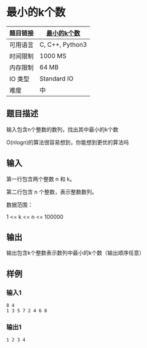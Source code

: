 # 最小的k个数

| 题目链接 | [最小的k个数](http://xmuoj.com/problem/acw53) |
| --- | --- |
| 可用语言 | C, C++, Python3 |
| 时间限制 | 1000 MS |
| 内存限制 | 64 MB |
| IO 类型 | Standard IO |
| 难度 | 中 |

## 题目描述

<p>输入包含n个整数的数列，找出其中最小的k个数</p><p>O(nlogn)的算法很容易想到，你能想到更优的算法吗</p>

## 输入

<p>第一行包含两个整数 n 和 k。</p><p>第二行包含 n 个整数，表示整数数列。</p><p>数据范围：</p><p>1 &lt;= k &lt;= n &lt;= 100000</p>

## 输出

<p>输出包含k个整数表示数列中最小的k个数（输出顺序任意）<br /></p>

## 样例

### 输入1

```
8 4
1 3 5 7 2 4 6 8

```

### 输出1

```
1 2 3 4

```

